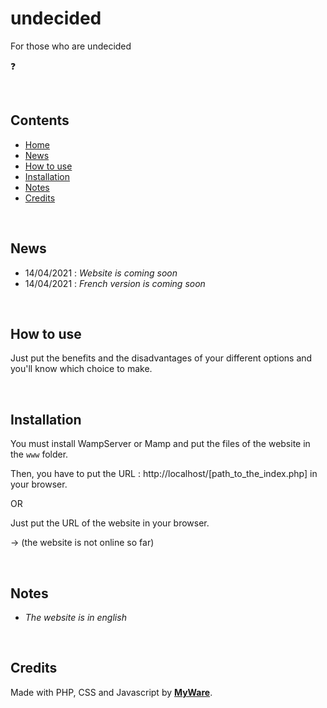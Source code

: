 # undecided

For those who are undecided

❓

<br>

Contents
----------------------------

- <a href="https://github.com/MyWare386/undecided#undecided">Home</a>
- <a href="https://github.com/MyWare386/undecided#news">News</a>
- <a href="https://github.com/MyWare386/undecided#how-to-use">How to use</a>
- <a href="https://github.com/MyWare386/undecided#intallation">Installation</a>
- <a href="https://github.com/MyWare386/undecided#notes">Notes</a>
- <a href="https://github.com/MyWare386/undecided#credits">Credits</a>

<br>

News
----------------------------

- 14/04/2021 : _Website is coming soon_
- 14/04/2021 : _French version is coming soon_

<br>

How to use
---------------------------

Just put the benefits and the disadvantages of your different options and you'll know which choice to make.

<br>

Installation
--------------------------

You must install WampServer or Mamp and put the files of the website in the <code>www</code> folder.

Then, you have to put the URL : http://localhost/[path_to_the_index.php] in your browser.

OR

Just put the URL of the website in your browser. 

-> (the website is not online so far)

<br>

Notes
---------------------------

- _The website is in english_

<br>

Credits
---------------------------

Made with PHP, CSS and Javascript by <a href="https://myware386.github.io/myware-website/">**MyWare**</a>.
